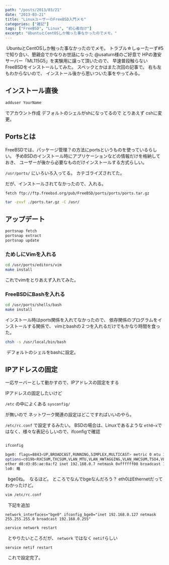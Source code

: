 ```yaml
---
path: "/posts/2013/03/21"
date: "2013-03-21"
title: "LinuxユーザーのFreeBSD入門メモ"
categories: ["雑記"]
tags: ["FreeBSD", "Linux", "初心者向け"]
excerpt: "UbuntuとCentOSしか触った事なかったのでメモ。"
---
```


 UbuntuとCentOSしか触った事なかったのでメモ。 トラブル☆しゅーたーず#5で知り合い、懇親会でかなりお世話になった @usaturn様のご好意で HPの激安サーバー「ML115G5」を実験用に譲って頂いたので、 早速普段触らないFreeBSDをインストールしてみた。 スペックとかはまた次回の記事で。 右も左もわからないので、 インストール後から思いついた事をやってみる。

## インストール直後

```sh
adduser YourName
```
でアカウント作成 デフォルトのシェルがshになってるので とりあえず cshに変更。

## Portsとは

FreeBSDでは、パッケージ管理？の方法にportsというものを使っているらしい。 予めBSDのインストール時にアプリケーションなどの情報だけを格納しておき、 ユーザーが後から必要なものだけインストールする方式らしい。

`/usr/ports/` にいろいろ入ってる。 カテゴライズされてた。 

だが、インストールされてなかったので、入れる。

```bash
fetch ftp://ftp.freebsd.org/pub/FreeBSD/ports/ports/ports.tar.gz 

tar -zxvf ./ports.tar.gz -C /usr/
```

## アップデート

```bash
portsnap fetch 
portsnap extract 
portsnap update
```

### ためしにVimを入れる

```bash
cd /usr/ports/editors/vim 
make install
```

これでvimをとりあえず入れてみた。

### FreeBSDにBashを入れる

```bash
cd /usr/ports/shells/bash 
make install
```

インストール時はports関係を入れてなかったので、 依存関係のプログラムをインストールする関係で、 vimとbashの２つを入れるだけでもかなり時間を食った。

```bash
chsh -s /usr/local/bin/bash
```

 デフォルトのシェルをbashに設定。

## IPアドレスの固定

一応サーバーとして動かすので、IPアドレスの固定をする

IPアドレスの固定したいけど

`/etc` の中によくある `sysconfig/`

が無いので ネットワーク関連の設定はどこですればいいのやら。

`/etc/rc.conf` で設定するみたい。 BSDの場合は、Linuxであるような `eth0~x`ではなく、様々な表記らしいので、ifconfigで確認

```bash

ifconfig

bge0: flags=8843<UP,BROADCAST,RUNNING,SIMPLEX,MULTICAST> metric 0 mtu 1500 
options=c019b<RXCSUM,TXCSUM,VLAN_MTU,VLAN_HWTAGGING,VLAN_HWCSUM,TSO4,VLAN_HWTSO,LINKSTATE> 
ether d8:d3:85:ae:0a:f2 inet 192.168.0.7 netmask 0xffffff00 broadcast 192.168.0.255 nd6 options=29<PERFORMNUD,IFDISABLED,AUTO_LINKLOCAL> media: Ethernet autoselect (100baseTX <full-duplex>) status: active 
lo0: 略

```
  bge0ね。　なるほど。 ところでなんでbgeなんだろう？ eth0はEthernetだってわかったけど。

```bash
vim /etc/rc.conf
```

  下記を追加

`network_interfaces="bge0" ifconfig_bge0="inet 192.168.0.127 netmask 255.255.255.0 broadcast 192.168.0.255"`

```bash
service network restart
```

  とやりたいところだが、 `network` ではなく `netif`らしい

```bash
service netif restart
```
  これで設定完了。